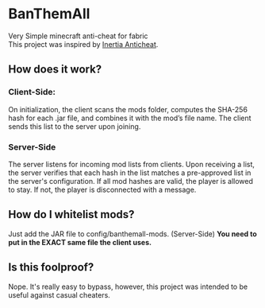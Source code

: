 # BanThemAll
Very Simple minecraft anti-cheat for fabric
<br>
This project was inspired by [Inertia Anticheat](https://modrinth.com/mod/inertiaanticheat).

## How does it work?

### Client-Side:

On initialization, the client scans the mods folder, computes the SHA-256 hash for each .jar file, and combines it with the mod’s file name.
The client sends this list to the server upon joining.

### Server-Side
The server listens for incoming mod lists from clients.
Upon receiving a list, the server verifies that each hash in the list matches a pre-approved list in the server's configuration.
If all mod hashes are valid, the player is allowed to stay. If not, the player is disconnected with a message.

## How do I whitelist mods?
Just add the JAR file to config/banthemall-mods. (Server-Side)
**You need to put in the EXACT same file the client uses.**

## Is this foolproof?
Nope. It's really easy to bypass, however, this project was intended to be useful against casual cheaters.